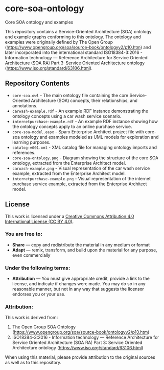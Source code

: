# core-soa-ontology
Core SOA ontology and examples

This repository contains a Service-Oriented Architecture (SOA) ontology and example graphs conforming to this ontology.
The ontology and examples were originally defined by The Open Group (https://www.opengroup.org/soa/source-book/ontologyv2/p10.htm) and later incorporated into the international standard ISO18384-3:2016 - Information technology — Reference Architecture for Service Oriented Architecture (SOA RA) Part 3: Service Oriented Architecture ontology (https://www.iso.org/standard/63106.html).

## Repository Contents

* `core-soa.owl` - The main ontology file containing the core Service-Oriented Architecture (SOA) concepts, their relationships, and annotations.
* `carwash-example.rdf` - An example RDF instance demonstrating the ontology concepts using a car wash service scenario.
* `internetpurchase-example.rdf` - An example RDF instance showing how the ontology concepts apply to an online purchase service.
* `core-soa-model.eapx` - Sparx Enterprise Architect project file with core-soa ontology and examples modeled as UML models for exploration and learning purposes.
* `catalog-v001.xml` - XML catalog file for managing ontology imports and references.
* `core-soa-ontology.png` - Diagram showing the structure of the core SOA ontology, extracted from the Enterprise Architect model.
* `carwash-example.png` - Visual representation of the car wash service example, extracted from the Enterprise Architect model.
* `internetpurchase-example.png` - Visual representation of the internet purchase service example, extracted from the Enterprise Architect model.

## License

This work is licensed under a [Creative Commons Attribution 4.0 International License (CC BY 4.0)](https://creativecommons.org/licenses/by/4.0/).

### You are free to:
- **Share** — copy and redistribute the material in any medium or format
- **Adapt** — remix, transform, and build upon the material for any purpose, even commercially

### Under the following terms:
- **Attribution** — You must give appropriate credit, provide a link to the license, and indicate if changes were made. You may do so in any reasonable manner, but not in any way that suggests the licensor endorses you or your use.

### Attribution:
This work is derived from:
1. The Open Group SOA Ontology (https://www.opengroup.org/soa/source-book/ontologyv2/p10.htm)
2. ISO18384-3:2016 - Information technology — Reference Architecture for Service Oriented Architecture (SOA RA) Part 3: Service Oriented Architecture ontology (https://www.iso.org/standard/63106.html)

When using this material, please provide attribution to the original sources as well as to this repository.
